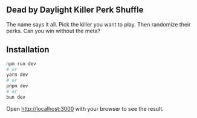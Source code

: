 ## Dead by Daylight Killer Perk Shuffle

The name says it all. Pick the killer you want to play. Then randomize their perks. Can you win without the meta?

## Installation

```bash
npm run dev
# or
yarn dev
# or
pnpm dev
# or
bun dev
```

Open [http://localhost:3000](http://localhost:3000) with your browser to see the result.
